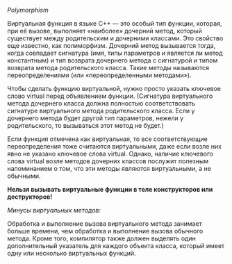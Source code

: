 *Polymorphism*

Виртуальная функция в языке С++ — это особый тип функции, которая, при её вызове, выполняет «наиболее» дочерний метод,
который существует между родительским и дочерними классами. Это свойство еще известно, как полиморфизм.
Дочерний метод вызывается тогда, когда совпадает сигнатура (имя, типы параметров и является ли метод константным)
и тип возврата дочернего метода с сигнатурой и типом возврата метода родительского класса.
Такие методы называются переопределениями (или «переопределенными методами»).

Чтобы сделать функцию виртуальной, нужно просто указать ключевое слово virtual перед объявлением функции.
(Сигнатура виртуального метода дочернего класса должна полностью соответствовать сигнатуре виртуального метода родительского класса.
Если у дочернего метода будет другой тип параметров, нежели у родительского, то вызываться этот метод не будет.)

Если функция отмечена как виртуальная, то все соответствующие переопределения тоже считаются виртуальными,
даже если возле них явно не указано ключевое слова virtual. Однако, наличие ключевого слова virtual возле методов
дочерних классов послужит полезным напоминанием о том, что эти методы являются виртуальными, а не обычными.


**Нельзя вызывать виртуальные функции в теле конструкторов или деструкторов!**

*Минусы виртуальных методов:*

 Обработка и выполнение вызова виртуального метода занимает больше времени, чем обработка и выполнение вызова обычного метода.
 Кроме того, компилятор также должен выделять один дополнительный указатель для каждого объекта класса,
 который имеет одну или несколько виртуальных функций.
